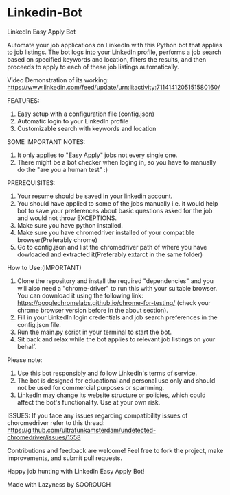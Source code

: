 # Linkedin-Bot

LinkedIn Easy Apply Bot

Automate your job applications on LinkedIn with this Python bot that applies to job listings. The bot logs into your LinkedIn profile, performs a job search based on specified keywords and location, filters the results, and then proceeds to apply to each of these job listings automatically.

Video Demonstration of its working:
https://www.linkedin.com/feed/update/urn:li:activity:7114141205151580160/

FEATURES:

1. Easy setup with a configuration file (config.json)
2. Automatic login to your LinkedIn profile
3. Customizable search with keywords and location

SOME IMPORTANT NOTES:

1. It only applies to "Easy Apply" jobs not every single one.
2. There might be a bot checker when loging in, so you have to manually do the "are you a human test" :)

PREREQUISITES:

1. Your resume should be saved in your linkedin account.
2. You should have applied to some of the jobs manually i.e. it would help bot to save your preferences about basic questions asked for the job and would not throw EXCEPTIONS.
3. Make sure you have python installed.
4. Make sure you have chromedriver installed of your compatible browser(Preferably chrome)
5. Go to config.json and list the chromedriver path of where you have dowloaded and extracted it(Preferably extarct in the same folder)

How to Use:(IMPORTANT)
1. Clone the repository and install the required "dependencies" and you will also need a "chrome-driver" to run this with your suitable browser. You can download it using the following link: https://googlechromelabs.github.io/chrome-for-testing/  (check your chrome browser version before in the about section).
2. Fill in your LinkedIn login credentials and job search preferences in the config.json file.
3. Run the main.py script in your terminal to start the bot.
4. Sit back and relax while the bot applies to relevant job listings on your behalf.

Please note:
1. Use this bot responsibly and follow LinkedIn's terms of service.
2. The bot is designed for educational and personal use only and should not be used for commercial purposes or spamming.
3. LinkedIn may change its website structure or policies, which could affect the bot's functionality. Use at your own risk.

ISSUES:
If you face any issues regarding compatibility issues of choromedriver refer to this thread:
https://github.com/ultrafunkamsterdam/undetected-chromedriver/issues/1558

Contributions and feedback are welcome! Feel free to fork the project, make improvements, and submit pull requests.

Happy job hunting with LinkedIn Easy Apply Bot!

Made with Lazyness by SOOROUGH
